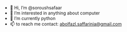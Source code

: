- 👋 Hi, I’m @soroushsafaar
- 👀 I’m interested in anything about computer    
- 🌱 I’m currently python 
- 📫 to reach me contact: abolfazl.saffarinia@gmail.com
